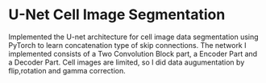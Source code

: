 # U-Net Cell Image Segmentation
Implemented the U-net architecture for cell image data segmentation using PyTorch to learn concatenation type of skip connections.
The network I implemented consists of a Two Convolution Block part, a Encoder Part and a Decoder Part.
Cell images are limited, so I did data augumentation by flip,rotation and gamma correction.
